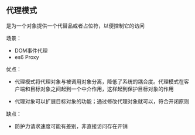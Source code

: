 ## 代理模式
是为一个对象提供一个代替品或者占位符，以便控制它的访问

场景：
- DOM事件代理
- es6 Proxy

优点：
- 代理模式将代理对象与被调用对象分离，降低了系统的耦合度。代理模式在客户端和目标对象之间起到一个中介作用，这样起到保护目标对象的作用

- 代理对象可以扩展目标对象的功能；通过修改代理对象就可以，符合开闭原则

缺点：
- 防护力请求速度可能有差别，非直接访问存在开销
